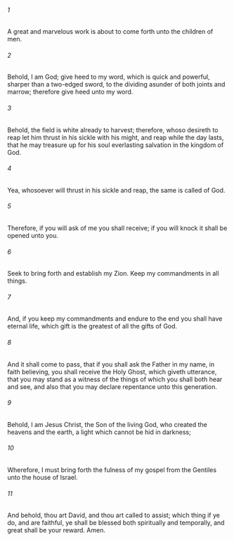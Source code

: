 ###### 1
A great and marvelous work is about to come forth unto the children of men.

###### 2
Behold, I am God; give heed to my word, which is quick and powerful, sharper than a two-edged sword, to the dividing asunder of both joints and marrow; therefore give heed unto my word.

###### 3
Behold, the field is white already to harvest; therefore, whoso desireth to reap let him thrust in his sickle with his might, and reap while the day lasts, that he may treasure up for his soul everlasting salvation in the kingdom of God.

###### 4
Yea, whosoever will thrust in his sickle and reap, the same is called of God.

###### 5
Therefore, if you will ask of me you shall receive; if you will knock it shall be opened unto you.

###### 6
Seek to bring forth and establish my Zion. Keep my commandments in all things.

###### 7
And, if you keep my commandments and endure to the end you shall have eternal life, which gift is the greatest of all the gifts of God.

###### 8
And it shall come to pass, that if you shall ask the Father in my name, in faith believing, you shall receive the Holy Ghost, which giveth utterance, that you may stand as a witness of the things of which you shall both hear and see, and also that you may declare repentance unto this generation.

###### 9
Behold, I am Jesus Christ, the Son of the living God, who created the heavens and the earth, a light which cannot be hid in darkness;

###### 10
Wherefore, I must bring forth the fulness of my gospel from the Gentiles unto the house of Israel.

###### 11
And behold, thou art David, and thou art called to assist; which thing if ye do, and are faithful, ye shall be blessed both spiritually and temporally, and great shall be your reward. Amen.

